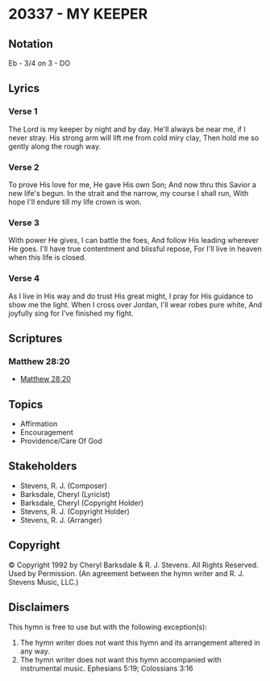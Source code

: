 # 20337 - MY KEEPER

## Notation

Eb - 3/4 on 3 - DO

## Lyrics

### Verse 1

The Lord is my keeper by night and by day. He'll always be near me, if I never stray. His strong arm will lift me from cold miry clay, Then hold me so gently along the rough way.

### Verse 2

To prove His love for me, He gave His own Son; And now thru this Savior a new life's begun. In the strait and the narrow, my course I shall run, With hope I'll endure till my life crown is won. 

### Verse 3

With power He gives, I can battle the foes, And follow His leading wherever He goes. I'll have true contentment and blissful repose, For I'll live in heaven when this life is closed.

### Verse 4

As I live in His way and do trust His great might, I pray  for His guidance to show me the light. When I cross over Jordan, I'll wear robes pure white, And joyfully sing for I've finished my fight.


## Scriptures

### Matthew 28:20

- [Matthew 28:20](https://www.biblegateway.com/passage/?search=Matthew%2028%3A20)


## Topics

- Affirmation
- Encouragement
- Providence/Care Of God

## Stakeholders

- Stevens, R. J. (Composer)
- Barksdale, Cheryl (Lyricist)
- Barksdale, Cheryl (Copyright Holder)
- Stevens, R. J. (Copyright Holder)
- Stevens, R. J. (Arranger)

## Copyright

© Copyright 1992 by Cheryl Barksdale & R. J. Stevens. All Rights Reserved. Used by Permission.
(An agreement between the hymn writer and R. J. Stevens Music, LLC.)

## Disclaimers

This hymn is free to use but with the following exception(s):
1. The hymn writer does not want this hymn and its arrangement altered in any way.
2. The hymn writer does not want this hymn accompanied with instrumental music.
Ephesians 5:19; Colossians 3:16

